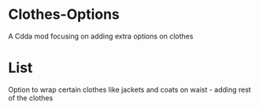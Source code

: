 # Clothes-Options
A Cdda mod focusing on adding extra options on clothes
# List
Option to wrap certain clothes like jackets and coats on waist - adding rest of the clothes
